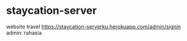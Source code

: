 # staycation-server
website travel
https://staycation-serverku.herokuapp.com/admin/signin
admin: rahasia
